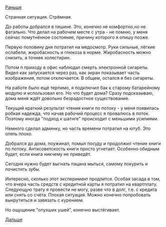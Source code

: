 [Раньше](2019.06.18.md)

Странная ситуация. Стрёмная.

До работы добрался в тишине. Это, конечно не комфортно,но не фатально.
Что делал на рабочем месте с утра - не помню, у меня сейчас помутнённое состояние, причину которого я опишу позже.

Первую половину дня потратил на медосмотр.
Руки сильные, лёгкие ослабели, жиробасность и глюкоза в норме. Жиробасность можно снизить, а точнее холестирин.

Потом п приходу в офис наблюдал смерть электронной сигареты. Видел как запускается через раз, как экран показывает часть изображения, потом отключается. В общем, остался я без сигареты.

На работе было ещё терпимо, я подключил бак к старому батарейному модулю и использовал его. Но что будет дома? Сразу подсказываю, дома меня ждёт довольно безрадостное существование.

Текущий краткий результат чтения книги по потоку - у меня появилась робкая надежда, что начав рабочий процесс я провалюсь в поток. Поэтому иногда "подход к шатнге" происходит с меньшими усилиями.

Немного сделал админку, но часть времени потратил на ютуб. Это опять плохо.

Добрался до дома, поужинал, помыл посуду и продолжил чтение книги по потоку. Антисоветскость книги просто угнетает. Особенно обидным будет, если книга никчему не приведёт.

Сегодня нужно будет выгнать пацана мыться, самому покурить и почистить зубы.

Интересно, сколько этот эксперимент продлится.
Особая засада в том, что вчера часть средств с кредитной карты я потратил на квартплату. Следующую трату я провести не могу, разве что в долг, т.е. с кредита или снять со счёта. Плохая ситуация. Можно конечно попробовать выкрутиться и завязать с курением.

Но ощущение "опухших ушей", конечно выстёгивает.

[Дальше](2019.06.20.md)